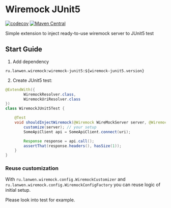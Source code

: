 # Wiremock JUnit5

[![codecov](https://codecov.io/gh/lanwen/wiremock-junit5/branch/master/graph/badge.svg)](https://codecov.io/gh/lanwen/wiremock-junit5)
[![Maven Central](https://img.shields.io/maven-central/v/ru.lanwen.wiremock/wiremock-junit5.svg)](https://maven-badges.herokuapp.com/maven-central/ru.lanwen.wiremock/wiremock-junit5)

Simple extension to inject ready-to-use wiremock server to JUnit5 test


## Start Guide

1. Add dependency

```
ru.lanwen.wiremock:wiremock-junit5:${wiremock-junit5.version}
```

2. Create JUnit5 test:

```java
@ExtendWith({
        WiremockResolver.class,
        WiremockUriResolver.class
})
class WiremockJUnit5Test {

    @Test
    void shouldInjectWiremock(@Wiremock WireMockServer server, @WiremockUri String uri) {
        customize(server); // your setup
        SomeApiClient api = SomeApiClient.connect(uri);

        Response response = api.call();
        assertThat(response.headers(), hasSize(1));
    }
}

```

### Reuse customization

With `ru.lanwen.wiremock.config.WiremockCustomizer` and `ru.lanwen.wiremock.config.WiremockConfigFactory`
you can reuse logic of initial setup.

Please look into test for example.
